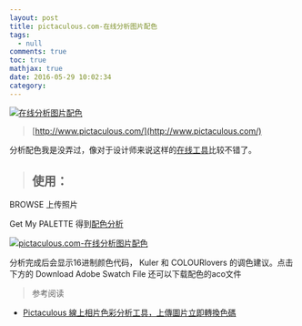```yaml
---
layout: post
title: pictaculous.com-在线分析图片配色
tags:
  - null
comments: true
toc: true
mathjax: true
date: 2016-05-29 10:02:34
category:
---
```




[![在线分析图片配色](http://7xoirq.com1.z0.glb.clouddn.com/pictaculous-web.jpg)](http://ww2.sinaimg.cn/large/6026770dgw1epfjl75zlhj20m307xq3z.jpg)

> [http://www.pictaculous.com/](http://www.pictaculous.com/)

分析配色我是没弄过，像对于设计师来说这样的[在线工具](http://www.hhtjim.com/tag/%e5%9c%a8%e7%ba%bf%e5%b7%a5%e5%85%b7)比较不错了。

<!--more-->

> ## 使用：

BROWSE 上传照片

Get My PALETTE 得到[配色分析](http://www.hhtjim.com/tag/%e9%85%8d%e8%89%b2%e5%88%86%e6%9e%90)

[![pictaculous.com-在线分析图片配色](http://7xoirq.com1.z0.glb.clouddn.com/pictaculous-choose.jpg)](http://ww1.sinaimg.cn/large/6026770dgw1epfjqkeg91j20is0gl75z.jpg)

分析完成后会显示16进制颜色代码， Kuler 和 COLOURlovers 的调色建议。点击下方的 Download Adobe Swatch File 还可以下载配色的aco文件



> 参考阅读
- [Pictaculous 線上相片色彩分析工具，上傳圖片立即轉換色碼](http://free.com.tw/pictaculous/)